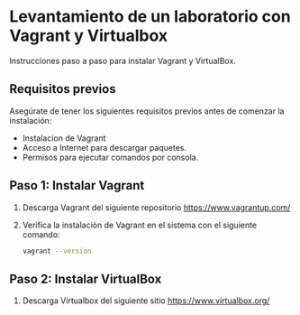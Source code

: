 # Levantamiento de un laboratorio con Vagrant y Virtualbox

Instrucciones paso a paso para instalar Vagrant y VirtualBox.

## Requisitos previos

Asegúrate de tener los siguientes requisitos previos antes de comenzar la instalación:

- Instalacion de Vagrant
- Acceso a Internet para descargar paquetes.
- Permisos para ejecutar comandos por consola.

## Paso 1: Instalar Vagrant

1. Descarga Vagrant del siguiente repositorio https://www.vagrantup.com/

2. Verifica la instalación de Vagrant en el sistema con el siguiente comando:
    ```bash
    vagrant --version
    ```

## Paso 2: Instalar VirtualBox

1. Descarga Virtualbox del siguiente sitio https://www.virtualbox.org/
